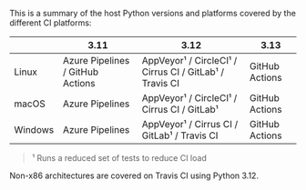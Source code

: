 This is a summary of the host Python versions and platforms covered by the different CI platforms:

|         | 3.11                             | 3.12                                                    | 3.13           |
|---------|----------------------------------|---------------------------------------------------------|----------------|
| Linux   | Azure Pipelines / GitHub Actions | AppVeyor¹ / CircleCI¹ / Cirrus CI / GitLab¹ / Travis CI | GitHub Actions |
| macOS   | Azure Pipelines                  | AppVeyor¹ / CircleCI¹ / Cirrus CI / GitLab¹             | GitHub Actions |
| Windows | Azure Pipelines                  | AppVeyor¹ / Cirrus CI / GitLab¹ / Travis CI             | GitHub Actions |

> ¹ Runs a reduced set of tests to reduce CI load

Non-x86 architectures are covered on Travis CI using Python 3.12.
